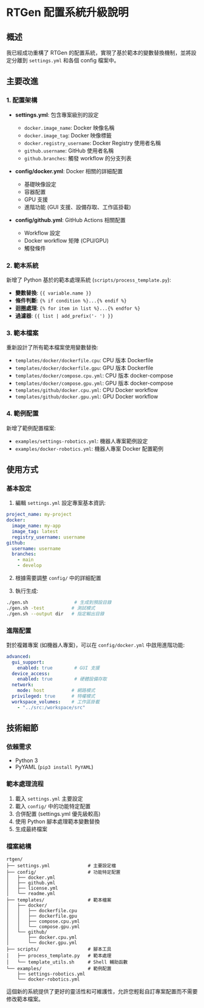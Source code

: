 # RTGen 配置系統升級說明

## 概述

我已經成功重構了 RTGen 的配置系統，實現了基於範本的變數替換機制，並將設定分離到 `settings.yml` 和各個 config 檔案中。

## 主要改進

### 1. 配置架構

- **settings.yml**: 包含專案級別的設定
  - `docker.image_name`: Docker 映像名稱
  - `docker.image_tag`: Docker 映像標籤  
  - `docker.registry_username`: Docker Registry 使用者名稱
  - `github.username`: GitHub 使用者名稱
  - `github.branches`: 觸發 workflow 的分支列表

- **config/docker.yml**: Docker 相關的詳細配置
  - 基礎映像設定
  - 容器配置
  - GPU 支援
  - 進階功能 (GUI 支援、設備存取、工作區掛載)

- **config/github.yml**: GitHub Actions 相關配置
  - Workflow 設定
  - Docker workflow 矩陣 (CPU/GPU)
  - 觸發條件

### 2. 範本系統

新增了 Python 基於的範本處理系統 (`scripts/process_template.py`):

- **變數替換**: `{{ variable.name }}`
- **條件判斷**: `{% if condition %}...{% endif %}`
- **迴圈處理**: `{% for item in list %}...{% endfor %}`
- **過濾器**: `{{ list | add_prefix('- ') }}`

### 3. 範本檔案

重新設計了所有範本檔案使用變數替換:

- `templates/docker/dockerfile.cpu`: CPU 版本 Dockerfile
- `templates/docker/dockerfile.gpu`: GPU 版本 Dockerfile  
- `templates/docker/compose.cpu.yml`: CPU 版本 docker-compose
- `templates/docker/compose.gpu.yml`: GPU 版本 docker-compose
- `templates/github/docker.cpu.yml`: CPU Docker workflow
- `templates/github/docker.gpu.yml`: GPU Docker workflow

### 4. 範例配置

新增了範例配置檔案:

- `examples/settings-robotics.yml`: 機器人專案範例設定
- `examples/docker-robotics.yml`: 機器人專案 Docker 配置範例

## 使用方式

### 基本設定

1. 編輯 `settings.yml` 設定專案基本資訊:
```yaml
project_name: my-project
docker:
  image_name: my-app
  image_tag: latest
  registry_username: username
github:
  username: username
  branches:
    - main
    - develop
```

2. 根據需要調整 `config/` 中的詳細配置

3. 執行生成:
```bash
./gen.sh                 # 生成到預設目錄
./gen.sh -test          # 測試模式
./gen.sh --output dir   # 指定輸出目錄
```

### 進階配置

對於複雜專案 (如機器人專案)，可以在 `config/docker.yml` 中啟用進階功能:

```yaml
advanced:
  gui_support:
    enabled: true        # GUI 支援
  device_access:
    enabled: true        # 硬體設備存取
  network:
    mode: host          # 網路模式
  privileged: true      # 特權模式
  workspace_volumes:    # 工作區掛載
    - "../src:/workspace/src"
```

## 技術細節

### 依賴需求

- Python 3
- PyYAML (`pip3 install PyYAML`)

### 範本處理流程

1. 載入 `settings.yml` 主要設定
2. 載入 `config/` 中的功能特定配置
3. 合併配置 (settings.yml 優先級較高)
4. 使用 Python 腳本處理範本變數替換
5. 生成最終檔案

### 檔案結構

```
rtgen/
├── settings.yml              # 主要設定檔
├── config/                   # 功能特定配置
│   ├── docker.yml
│   ├── github.yml
│   ├── license.yml
│   └── readme.yml
├── templates/                # 範本檔案
│   ├── docker/
│   │   ├── dockerfile.cpu
│   │   ├── dockerfile.gpu
│   │   ├── compose.cpu.yml
│   │   └── compose.gpu.yml
│   └── github/
│       ├── docker.cpu.yml
│       └── docker.gpu.yml
├── scripts/                  # 腳本工具
│   ├── process_template.py   # 範本處理
│   └── template_utils.sh     # Shell 輔助函數
└── examples/                 # 範例配置
    ├── settings-robotics.yml
    └── docker-robotics.yml
```

這個新的系統提供了更好的靈活性和可維護性，允許您輕鬆自訂專案配置而不需要修改範本檔案。
